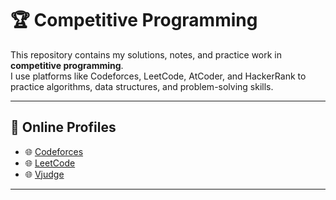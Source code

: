 # 🏆 Competitive Programming

This repository contains my solutions, notes, and practice work in **competitive programming**.  
I use platforms like Codeforces, LeetCode, AtCoder, and HackerRank to practice algorithms, data structures, and problem-solving skills.  

---

## 📌 Online Profiles
- 🌐 [Codeforces](https://codeforces.com/profile/Elsheshtawy)
- 🌐 [LeetCode](https://leetcode.com/u/Melsheshtawy/)
- 🌐 [Vjudge](https://vjudge.net/user/MElsheshtawy)
---

